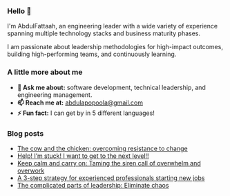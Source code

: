 ### Hello 👋

I'm AbdulFattaah, an engineering leader with a wide variety of experience spanning multiple technology stacks and business maturity phases. 

I am passionate about leadership methodologies for high-impact outcomes, building high-performing teams, and continuously learning.

### A little more about me
- **💬 Ask me about:** software development, technical leadership, and engineering management.
- **📫 Reach me at:** abdulapopoola@gmail.com
- **⚡ Fun fact:** I can get by in 5 different languages!

### Blog posts
<!-- BLOG-POST-LIST:START -->
- [The cow and the chicken: overcoming resistance to change](https://abdulapopoola.com/2023/11/13/the-cow-and-the-chicken-overcoming-resistance-to-change/)
- [Help! I’m stuck! I want to get to the next level!!](https://abdulapopoola.com/2023/10/23/help-im-stuck-i-want-to-get-to-the-next-level/)
- [Keep calm and carry on: Taming the siren call of overwhelm and overwork](https://abdulapopoola.com/2023/08/28/keep-calm-and-carry-on-taming-the-siren-call-of-overwhelm-and-overwork/)
- [A 3-step strategy for experienced professionals starting new jobs](https://abdulapopoola.com/2023/07/26/a-3-step-strategy-for-experienced-professionals-starting-new-jobs/)
- [The complicated parts of leadership: Eliminate chaos](https://abdulapopoola.com/2023/06/20/the-complicated-parts-of-leadership-eliminate-chaos/)
<!-- BLOG-POST-LIST:END -->
